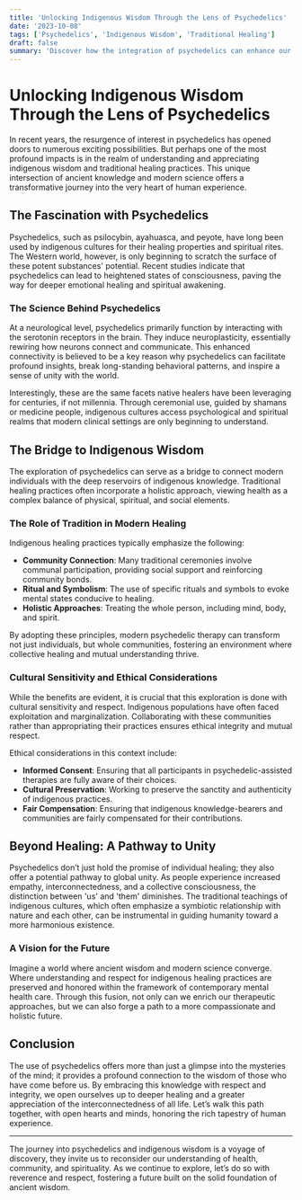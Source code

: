 ```yaml
---
title: 'Unlocking Indigenous Wisdom Through the Lens of Psychedelics'
date: '2023-10-08'
tags: ['Psychedelics', 'Indigenous Wisdom', 'Traditional Healing']
draft: false
summary: 'Discover how the integration of psychedelics can enhance our understanding and appreciation of indigenous wisdom and traditional healing practices.'
---
```


# Unlocking Indigenous Wisdom Through the Lens of Psychedelics

In recent years, the resurgence of interest in psychedelics has opened doors to numerous exciting possibilities. But perhaps one of the most profound impacts is in the realm of understanding and appreciating indigenous wisdom and traditional healing practices. This unique intersection of ancient knowledge and modern science offers a transformative journey into the very heart of human experience.

## The Fascination with Psychedelics

Psychedelics, such as psilocybin, ayahuasca, and peyote, have long been used by indigenous cultures for their healing properties and spiritual rites. The Western world, however, is only beginning to scratch the surface of these potent substances' potential. Recent studies indicate that psychedelics can lead to heightened states of consciousness, paving the way for deeper emotional healing and spiritual awakening.

### The Science Behind Psychedelics

At a neurological level, psychedelics primarily function by interacting with the serotonin receptors in the brain. They induce neuroplasticity, essentially rewiring how neurons connect and communicate. This enhanced connectivity is believed to be a key reason why psychedelics can facilitate profound insights, break long-standing behavioral patterns, and inspire a sense of unity with the world.

Interestingly, these are the same facets native healers have been leveraging for centuries, if not millennia. Through ceremonial use, guided by shamans or medicine people, indigenous cultures access psychological and spiritual realms that modern clinical settings are only beginning to understand.

## The Bridge to Indigenous Wisdom

The exploration of psychedelics can serve as a bridge to connect modern individuals with the deep reservoirs of indigenous knowledge. Traditional healing practices often incorporate a holistic approach, viewing health as a complex balance of physical, spiritual, and social elements.

### The Role of Tradition in Modern Healing

Indigenous healing practices typically emphasize the following:

- **Community Connection**: Many traditional ceremonies involve communal participation, providing social support and reinforcing community bonds.
- **Ritual and Symbolism**: The use of specific rituals and symbols to evoke mental states conducive to healing.
- **Holistic Approaches**: Treating the whole person, including mind, body, and spirit.

By adopting these principles, modern psychedelic therapy can transform not just individuals, but whole communities, fostering an environment where collective healing and mutual understanding thrive.

### Cultural Sensitivity and Ethical Considerations

While the benefits are evident, it is crucial that this exploration is done with cultural sensitivity and respect. Indigenous populations have often faced exploitation and marginalization. Collaborating with these communities rather than appropriating their practices ensures ethical integrity and mutual respect.

Ethical considerations in this context include:

- **Informed Consent**: Ensuring that all participants in psychedelic-assisted therapies are fully aware of their choices.
- **Cultural Preservation**: Working to preserve the sanctity and authenticity of indigenous practices.
- **Fair Compensation**: Ensuring that indigenous knowledge-bearers and communities are fairly compensated for their contributions.

## Beyond Healing: A Pathway to Unity

Psychedelics don’t just hold the promise of individual healing; they also offer a potential pathway to global unity. As people experience increased empathy, interconnectedness, and a collective consciousness, the distinction between 'us' and 'them' diminishes. The traditional teachings of indigenous cultures, which often emphasize a symbiotic relationship with nature and each other, can be instrumental in guiding humanity toward a more harmonious existence.

### A Vision for the Future

Imagine a world where ancient wisdom and modern science converge. Where understanding and respect for indigenous healing practices are preserved and honored within the framework of contemporary mental health care. Through this fusion, not only can we enrich our therapeutic approaches, but we can also forge a path to a more compassionate and holistic future.

## Conclusion

The use of psychedelics offers more than just a glimpse into the mysteries of the mind; it provides a profound connection to the wisdom of those who have come before us. By embracing this knowledge with respect and integrity, we open ourselves up to deeper healing and a greater appreciation of the interconnectedness of all life. Let’s walk this path together, with open hearts and minds, honoring the rich tapestry of human experience.

---

The journey into psychedelics and indigenous wisdom is a voyage of discovery, they invite us to reconsider our understanding of health, community, and spirituality. As we continue to explore, let’s do so with reverence and respect, fostering a future built on the solid foundation of ancient wisdom.